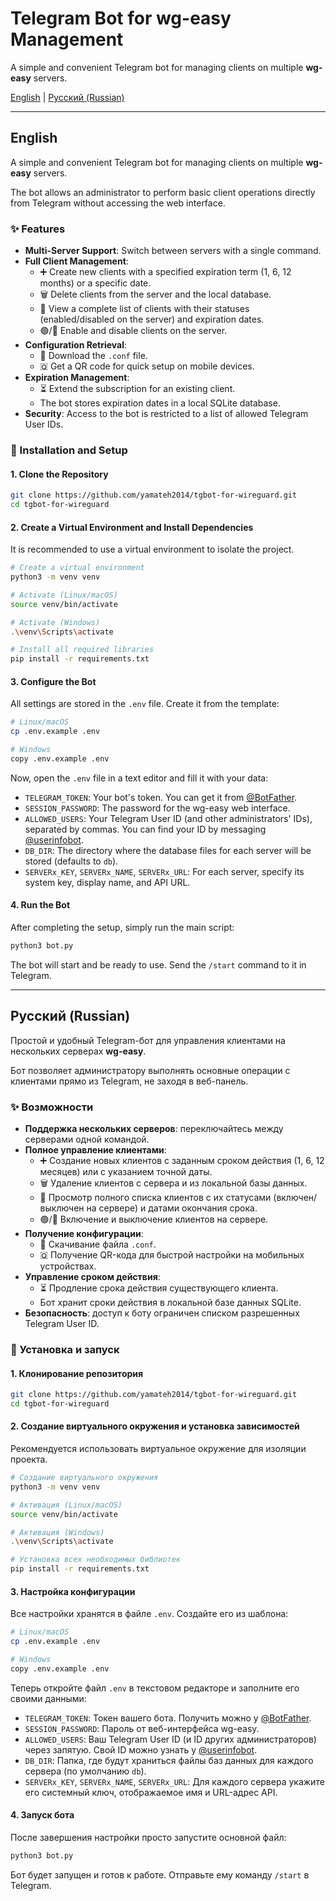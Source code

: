 # Telegram Bot for wg-easy Management

A simple and convenient Telegram bot for managing clients on multiple **wg-easy** servers.

[English](#english) | [Русский (Russian)](#russian)

---

<a name="english"></a>

## English

A simple and convenient Telegram bot for managing clients on multiple **wg-easy** servers.

The bot allows an administrator to perform basic client operations directly from Telegram without accessing the web interface.

### ✨ Features

-   **Multi-Server Support**: Switch between servers with a single command.
-   **Full Client Management**:
    -   ➕ Create new clients with a specified expiration term (1, 6, 12 months) or a specific date.
    -   🗑️ Delete clients from the server and the local database.
    -   👥 View a complete list of clients with their statuses (enabled/disabled on the server) and expiration dates.
    -   🟢/🔴 Enable and disable clients on the server.
-   **Configuration Retrieval**:
    -   📄 Download the `.conf` file.
    -   🇶 Get a QR code for quick setup on mobile devices.
-   **Expiration Management**:
    -   ⏳ Extend the subscription for an existing client.
    -   The bot stores expiration dates in a local SQLite database.
-   **Security**: Access to the bot is restricted to a list of allowed Telegram User IDs.

### 🚀 Installation and Setup

#### 1. Clone the Repository

```bash
git clone https://github.com/yamateh2014/tgbot-for-wireguard.git
cd tgbot-for-wireguard
```

#### 2. Create a Virtual Environment and Install Dependencies

It is recommended to use a virtual environment to isolate the project.

```bash
# Create a virtual environment
python3 -m venv venv

# Activate (Linux/macOS)
source venv/bin/activate

# Activate (Windows)
.\venv\Scripts\activate

# Install all required libraries
pip install -r requirements.txt
```

#### 3. Configure the Bot

All settings are stored in the `.env` file. Create it from the template:

```bash
# Linux/macOS
cp .env.example .env

# Windows
copy .env.example .env
```

Now, open the `.env` file in a text editor and fill it with your data:

-   `TELEGRAM_TOKEN`: Your bot's token. You can get it from [@BotFather](https://t.me/BotFather).
-   `SESSION_PASSWORD`: The password for the wg-easy web interface.
-   `ALLOWED_USERS`: Your Telegram User ID (and other administrators' IDs), separated by commas. You can find your ID by messaging [@userinfobot](https://t.me/userinfobot).
-   `DB_DIR`: The directory where the database files for each server will be stored (defaults to `db`).
-   `SERVERx_KEY`, `SERVERx_NAME`, `SERVERx_URL`: For each server, specify its system key, display name, and API URL.

#### 4. Run the Bot

After completing the setup, simply run the main script:

```bash
python3 bot.py
```

The bot will start and be ready to use. Send the `/start` command to it in Telegram.

---

<a name="russian"></a>

## Русский (Russian)

Простой и удобный Telegram-бот для управления клиентами на нескольких серверах **wg-easy**.

Бот позволяет администратору выполнять основные операции с клиентами прямо из Telegram, не заходя в веб-панель.

### ✨ Возможности

-   **Поддержка нескольких серверов**: переключайтесь между серверами одной командой.
-   **Полное управление клиентами**:
    -   ➕ Создание новых клиентов с заданным сроком действия (1, 6, 12 месяцев) или с указанием точной даты.
    -   🗑️ Удаление клиентов с сервера и из локальной базы данных.
    -   👥 Просмотр полного списка клиентов с их статусами (включен/выключен на сервере) и датами окончания срока.
    -   🟢/🔴 Включение и выключение клиентов на сервере.
-   **Получение конфигурации**:
    -   📄 Скачивание файла `.conf`.
    -   🇶 Получение QR-кода для быстрой настройки на мобильных устройствах.
-   **Управление сроком действия**:
    -   ⏳ Продление срока действия существующего клиента.
    -   Бот хранит сроки действия в локальной базе данных SQLite.
-   **Безопасность**: доступ к боту ограничен списком разрешенных Telegram User ID.

### 🚀 Установка и запуск

#### 1. Клонирование репозитория

```bash
git clone https://github.com/yamateh2014/tgbot-for-wireguard.git
cd tgbot-for-wireguard
```

#### 2. Создание виртуального окружения и установка зависимостей

Рекомендуется использовать виртуальное окружение для изоляции проекта.

```bash
# Создание виртуального окружения
python3 -m venv venv

# Активация (Linux/macOS)
source venv/bin/activate

# Активация (Windows)
.\venv\Scripts\activate

# Установка всех необходимых библиотек
pip install -r requirements.txt
```

#### 3. Настройка конфигурации

Все настройки хранятся в файле `.env`. Создайте его из шаблона:

```bash
# Linux/macOS
cp .env.example .env

# Windows
copy .env.example .env
```

Теперь откройте файл `.env` в текстовом редакторе и заполните его своими данными:

-   `TELEGRAM_TOKEN`: Токен вашего бота. Получить можно у [@BotFather](https://t.me/BotFather).
-   `SESSION_PASSWORD`: Пароль от веб-интерфейса wg-easy.
-   `ALLOWED_USERS`: Ваш Telegram User ID (и ID других администраторов) через запятую. Свой ID можно узнать у [@userinfobot](https://t.me/userinfobot).
-   `DB_DIR`: Папка, где будут храниться файлы баз данных для каждого сервера (по умолчанию `db`).
-   `SERVERx_KEY`, `SERVERx_NAME`, `SERVERx_URL`: Для каждого сервера укажите его системный ключ, отображаемое имя и URL-адрес API.

#### 4. Запуск бота

После завершения настройки просто запустите основной файл:

```bash
python3 bot.py
```

Бот будет запущен и готов к работе. Отправьте ему команду `/start` в Telegram.